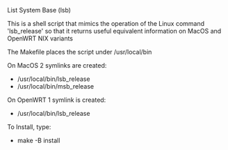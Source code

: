 List System Base (lsb)

This is a shell script that mimics the operation of the Linux command 'lsb_release'
so that it returns useful equivalent information on MacOS and OpenWRT NIX variants

The Makefile places the script under /usr/local/bin

On MacOS 2 symlinks are created:
 * /usr/local/bin/lsb_release
 * /usr/local/bin/msb_release

On OpenWRT 1 symlink is created:
 * /usr/local/bin/lsb_release

To Install, type:
 * make -B install
